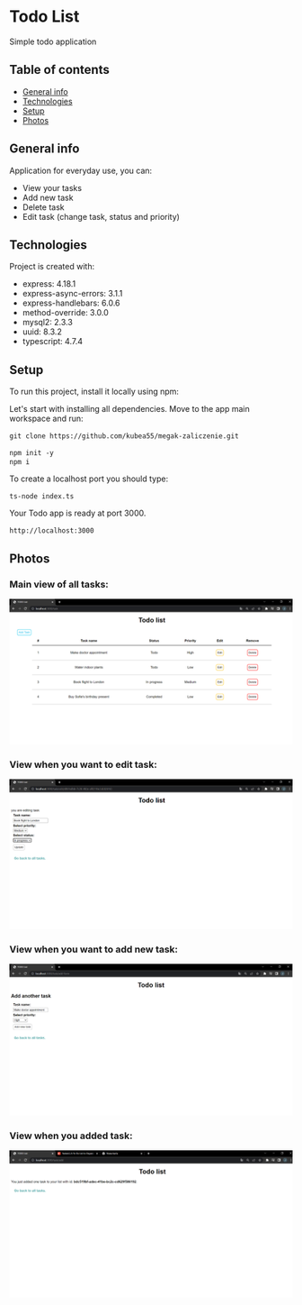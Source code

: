 # Todo List

Simple todo application

## Table of contents
* [General info](#general-info)
* [Technologies](#technologies)
* [Setup](#setup)
* [Photos](#photos)

## General info
Application for everyday use, you can:
* View your tasks
* Add new task
* Delete task
* Edit task (change task, status and priority)
	
## Technologies
Project is created with:
* express: 4.18.1
* express-async-errors: 3.1.1
* express-handlebars: 6.0.6
* method-override: 3.0.0
* mysql2: 2.3.3
* uuid: 8.3.2
* typescript: 4.7.4
	
## Setup
To run this project, install it locally using npm:

Let's start with installing all dependencies. Move to the app main workspace and run:
```
git clone https://github.com/kubea55/megak-zaliczenie.git
```
```
npm init -y
npm i
```
To create a localhost port you should type:
```
ts-node index.ts
```
Your Todo app is ready at port 3000.
```
http://localhost:3000
```

## Photos


### Main view of all tasks:
![list all tasks screenshot](./app-photos/All.png)

### View when you want to edit task:
![edit task screenshot](./app-photos/Edit.png)

### View when you want to add new task:
![add task screenshot](./app-photos/Add.png)

### View when you added task:
![added task screenshot](./app-photos/Added.png)

